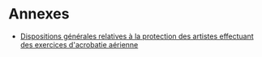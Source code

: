 # Annexes

- [Dispositions générales relatives à la protection des artistes effectuant des exercices d'acrobatie aérienne](dispositions-generales-relatives-a)
